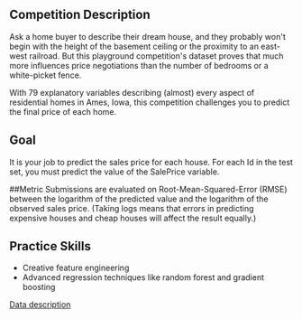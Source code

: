 ## Competition Description
Ask a home buyer to describe their dream house, and they probably won't begin with the height of the basement ceiling or the proximity to an east-west railroad. 
But this playground competition's dataset proves that much more influences price negotiations than the number of bedrooms or a white-picket fence.

With 79 explanatory variables describing (almost) every aspect of residential homes in Ames, Iowa, this competition challenges you to predict the final price of each home.

## Goal
It is your job to predict the sales price for each house. For each Id in the test set, you must predict the value of the SalePrice variable. 

##Metric
Submissions are evaluated on Root-Mean-Squared-Error (RMSE) between the logarithm of the predicted value and the logarithm of the observed sales price. 
(Taking logs means that errors in predicting expensive houses and cheap houses will affect the result equally.)

## Practice Skills
* Creative feature engineering 
* Advanced regression techniques like random forest and gradient boosting

[Data description](https://github.com/kostyabykov/DS-projects/blob/main/house_price_prediction/data_description.txt)
